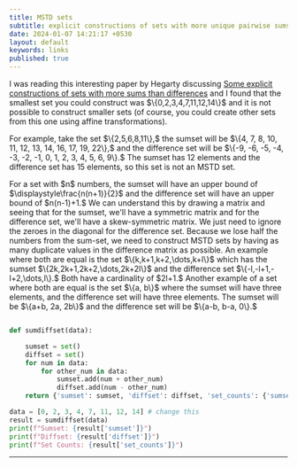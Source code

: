 ```yaml
---
title: MSTD sets
subtitle: explicit constructions of sets with more unique pairwise sums than differences
date: 2024-01-07 14:21:17 +0530
layout: default
keywords: links
published: true
---
```


<p>
I was reading this interesting paper by Hegarty discussing <a
href="https://arxiv.org/abs/math/0611582">Some explicit constructions of sets
with more sums than differences</a> and I found that the smallest set you could
construct was $\{0,2,3,4,7,11,12,14\}$ and it is not possible to construct smaller
sets (of course, you could create other sets from this one using affine
transformations).</p>
<p>
For example, take the set $\{2,5,6,8,11\},$ the sumset will be $\{4, 7, 8, 10, 11,
12, 13, 14, 16, 17, 19, 22\},$ and the difference set will be $\{-9, -6, -5, -4, -3,
-2, -1, 0, 1, 2, 3, 4, 5, 6, 9\}.$ The sumset has 12 elements and the difference set
has 15 elements, so this set is not an MSTD set.</p>
<p>
For a set with $n$ numbers, the sumset will have an upper bound of
$\displaystyle\frac{n(n+1)}{2}$ and the difference set will have an upper bound of
$n(n-1)+1.$ We
can understand this by drawing a matrix and seeing that for the sumset, we'll have a
symmetric matrix and for the difference set, we'll have a skew-symmetric matrix. We
just need to ignore the zeroes in the diagonal for the difference set. Because we
lose half the numbers from the sum-set, we need to construct MSTD sets by having as
many duplicate values in the difference matrix as possible. An example where both
are equal is the set $\{k,k+1,k+2,\dots,k+l\}$ which has the sumset
$\{2k,2k+1,2k+2,\dots,2k+2l\}$ and the difference set $\{-l,-l+1,-l+2,\dots,l\}.$
Both have a cardinality of $2l+1.$ Another example of a set where both are equal is
the set $\{a, b\}$ where the sumset will have three elements, and the difference set
will have three elements. The sumset will be $\{a+b, 2a, 2b\}$ and the difference
set will be $\{a-b, b-a, 0\}.$
</p>

```python

def sumdiffset(data):

    sumset = set()
    diffset = set()
    for num in data:
        for other_num in data:
            sumset.add(num + other_num)
            diffset.add(num - other_num)
    return {'sumset': sumset, 'diffset': diffset, 'set_counts': {'sumset': len(sumset), 'diffset': len(diffset)}}

data = [0, 2, 3, 4, 7, 11, 12, 14] # change this
result = sumdiffset(data)
print(f"Sumset: {result['sumset']}")
print(f"Diffset: {result['diffset']}")
print(f"Set Counts: {result['set_counts']}")
```

---
